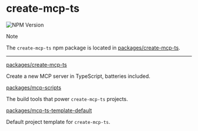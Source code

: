 # create-mcp-ts

![NPM Version](https://img.shields.io/npm/v/create-mcp-ts)

> [!NOTE]
> The `create-mcp-ts` npm package is located in [packages/create-mcp-ts](./packages/create-mcp-ts/README.md).

---

[packages/create-mcp-ts](./packages/create-mcp-ts/README.md)

Create a new MCP server in TypeScript, batteries included.

[packages/mcp-scripts](./packages/mcp-scripts/README.md)

The build tools that power `create-mcp-ts` projects.

[packages/mcp-ts-template-default](./packages/mcp-ts-template-default/README.md)

Default project template for `create-mcp-ts`.
